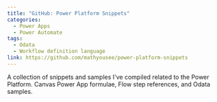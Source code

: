 ```yaml
---
title: "GitHub: Power Platform Snippets"
categories:
  - Power Apps
  - Power Automate
tags:
  - Odata
  - Workflow definition language
link: https://github.com/mathyousee/power-platform-snippets
---
```


A collection of snippets and samples I've compiled related to the Power Platform. Canvas Power App formulae, Flow step references, and Odata samples.
